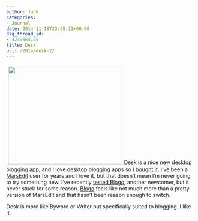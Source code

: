 ```yaml
---
author: Jack
categories:
- Journal
date: 2014-11-18T23:45:11+00:00
dsq_thread_id:
- 3239564155
title: Desk
url: /2014/desk-2/
---
```


[<img class=" alignright " style="margin: 5px;" src="/wp-content/uploads/2014/11/desk1.png" alt="" width="304" height="260" />][1][Desk][1] is a nice new desktop blogging app, and I love desktop blogging apps so I [bought it][2]. I’ve been a [MarsEdit][3] user for years and I love it, but that doesn’t mean I’m never going to try something new. I’ve recently [tested Blogo][4], another newcomer, but it never stuck for some reason. [Blogo][5] feels like not much more than a pretty version of MarsEdit and that hasn’t been reason enough to switch.

Desk is more like Byword or Writer but specifically suited to blogging. I like it.

 [1]: http://desk.pm
 [2]: https://itunes.apple.com/us/app/desk/id915839505?mt=12
 [3]: http://www.red-sweater.com/marsedit/
 [4]: http://baty.net/2014/08/blogo-2-first-impression/
 [5]: http://www.getblogo.com